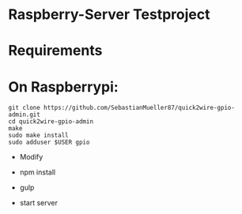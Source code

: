 # Raspberry-Server Testproject

# Requirements

# On Raspberrypi:

```
git clone https://github.com/SebastianMueller87/quick2wire-gpio-admin.git
cd quick2wire-gpio-admin
make
sudo make install
sudo adduser $USER gpio
```

* Modify

* npm install
* gulp
* start server
